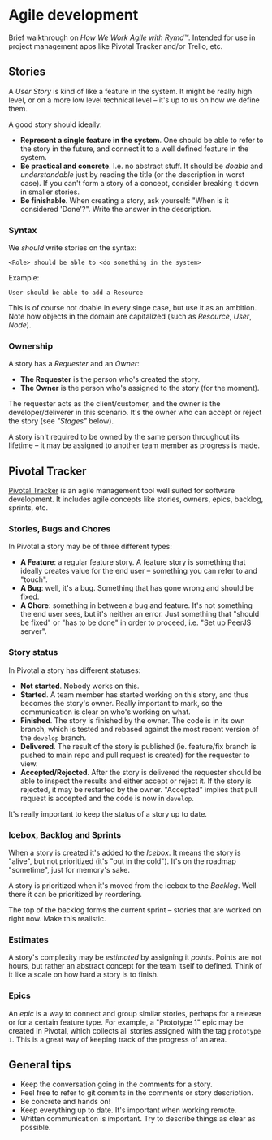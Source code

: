 # Agile development

Brief walkthrough on *How We Work Agile with Rymd™*. Intended for use in project management apps like Pivotal Tracker and/or Trello, etc.

## Stories

A *User Story* is kind of like a feature in the system. It might be really high level, or on a more low level technical level – it's up to us on how we define them. 

A good story should ideally:

- **Represent a single feature in the system**. One should be able to refer to the story in the future, and connect it to a well defined feature in the system. 
- **Be practical and concrete**. I.e. no abstract stuff. It should be *doable* and *understandable* just by reading the title (or the description in worst case). If you can't form a story of a concept, consider breaking it down in smaller stories.
- **Be finishable**. When creating a story, ask yourself: "When is it considered 'Done'?". Write the answer in the description. 

### Syntax

We *should* write stories on the syntax:

	<Role> should be able to <do something in the system>

Example:

	User should be able to add a Resource

This is of course not doable in every singe case, but use it as an ambition. Note how objects in the domain are capitalized (such as *Resource*, *User*, *Node*).

### Ownership

A story has a *Requester* and an *Owner*:

- **The Requester** is the person who's created the story. 
- **The Owner** is the person who's assigned to the story (for the moment).

The requester acts as the client/customer, and the owner is the developer/deliverer in this scenario. It's the owner who can accept or reject the story (see *"Stages"* below).

A story isn't required to be owned by the same person throughout its lifetime – it may be assigned to another team member as progress is made.

## Pivotal Tracker

[Pivotal Tracker](http://pivotaltracker.com) is an agile management tool well suited for software development. It includes agile concepts like stories, owners, epics, backlog, sprints, etc.

### Stories, Bugs and Chores

In Pivotal a story may be of three different types: 

- **A Feature**: a regular feature story. A feature story is something that ideally creates value for the end user – something you can refer to and "touch".
- **A Bug**: well, it's a bug. Something that has gone wrong and should be fixed.
- **A Chore**: something in between a bug and feature. It's not something the end user sees, but it's neither an error. Just something that "should be fixed" or "has to be done" in order to proceed, i.e. "Set up PeerJS server".

### Story status

In Pivotal a story has different statuses:

- **Not started**. Nobody works on this.
- **Started**. A team member has started working on this story, and thus becomes the story's owner. Really important to mark, so the communication is clear on who's working on what.
- **Finished**. The story is finished by the owner. The code is in its own branch, which is tested and rebased against the most recent version of the `develop` branch. 
- **Delivered**. The result of the story is published (ie. feature/fix branch is pushed to main repo and pull request is created) for the requester to view.
- **Accepted/Rejected**. After the story is delivered the requester should be able to inspect the results and either accept or reject it. If the story is rejected, it may be restarted by the owner. "Accepted" implies that pull request is accepted and the code is now in `develop`.

It's really important to keep the status of a story up to date.

### Icebox, Backlog and Sprints

When a story is created it's added to the *Icebox*. It means the story is "alive", but not prioritized (it's "out in the cold"). It's on the roadmap "sometime", just for memory's sake. 

A story is prioritized when it's moved from the icebox to the *Backlog*. Well there it can be prioritized by reordering.

The top of the backlog forms the current sprint – stories that are worked on right now. Make this realistic.

### Estimates

A story's complexity may be *estimated* by assigning it *points*. Points are not hours, but rather an abstract concept for the team itself to defined. Think of it like a scale on how hard a story is to finish.

### Epics

An *epic* is a way to connect and group similar stories, perhaps for a release or for a certain feature type. For example, a "Prototype 1" epic may be created in Pivotal, which collects all stories assigned with the tag `prototype 1`. This is a great way of keeping track of the progress of an area.

## General tips

- Keep the conversation going in the comments for a story.
- Feel free to refer to git commits in the comments or story description.
- Be concrete and hands on!
- Keep everything up to date. It's important when working remote.
- Written communication is important. Try to describe things as clear as possible.
